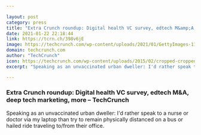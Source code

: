 ```yaml
---

layout: post
category: press
title: "Extra Crunch roundup: Digital health VC survey, edtech M&amp;A, deep tech marketing, more"
date: 2021-01-22 22:18:44
link: https://tcrn.ch/398v6jE
image: https://techcrunch.com/wp-content/uploads/2021/01/GettyImages-1178055196.jpg?w=600
domain: techcrunch.com
author: "TechCrunch"
icon: https://techcrunch.com/wp-content/uploads/2015/02/cropped-cropped-favicon-gradient.png?w=180
excerpt: "Speaking as an unvaccinated urban dweller: I'd rather speak to a nurse or doctor via my laptop than try to remain physically distanced on a bus or hailed ride traveling to/from their office."

---
```


### Extra Crunch roundup: Digital health VC survey, edtech M&amp;A, deep tech marketing, more – TechCrunch

Speaking as an unvaccinated urban dweller: I'd rather speak to a nurse or doctor via my laptop than try to remain physically distanced on a bus or hailed ride traveling to/from their office.